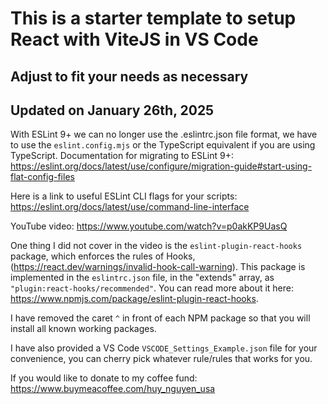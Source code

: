 # This is a starter template to setup React with ViteJS in VS Code

## Adjust to fit your needs as necessary

## Updated on January 26th, 2025

With ESLint 9+ we can no longer use the .eslintrc.json file format, we have to use the `eslint.config.mjs` or the TypeScript equivalent if you are using TypeScript.
Documentation for migrating to ESLint 9+: <https://eslint.org/docs/latest/use/configure/migration-guide#start-using-flat-config-files>

Here is a link to useful ESLint CLI flags for your scripts: <https://eslint.org/docs/latest/use/command-line-interface>

YouTube video: https://www.youtube.com/watch?v=p0akKP9UasQ

One thing I did not cover in the video is the `eslint-plugin-react-hooks` package, which enforces the rules of Hooks, (https://react.dev/warnings/invalid-hook-call-warning). This package is implemented in the `eslintrc.json` file, in the "extends" array, as `"plugin:react-hooks/recommended"`. You can read more about it here: https://www.npmjs.com/package/eslint-plugin-react-hooks.

I have removed the caret `^` in front of each NPM package so that you will install all known working packages.

I have also provided a VS Code `VSCODE_Settings_Example.json` file for your convenience, you can cherry pick whatever rule/rules that works for you.

If you would like to donate to my coffee fund: https://www.buymeacoffee.com/huy_nguyen_usa
